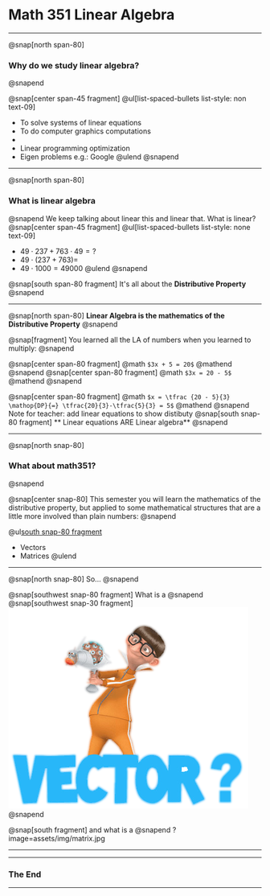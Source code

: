 # **Math 351 Linear Algebra**
---
@snap[north span-80]
### Why do we study linear algebra?
@snapend

@snap[center span-45 fragment]
@ul[list-spaced-bullets list-style: non text-09]
- To solve systems of linear equations
- To do computer graphics computations
- 
- Linear programming optimization
- Eigen problems e.g.: Google
@ulend @snapend

---

@snap[north span-80]
### What is linear algebra
@snapend
We keep talking about linear this and linear that. What is linear?
@snap[center span-45 fragment]
@ul[list-spaced-bullets list-style: none text-09]
- $49 \cdot 237 + 763 \cdot 49 = ?$
- $49 \cdot \big( 237+763 \big) =$
- $49 \cdot 1000 = 49000$
@ulend @snapend

@snap[south span-80 fragment]
It's all about the **Distributive Property**
@snapend

---

@snap[north span-80]
**Linear Algebra is the mathematics of the Distributive Property**
@snapend

@snap[fragment]
You learned all the LA of numbers when you learned to multiply:
@snapend

@snap[center span-80 fragment]
@math
`$3x + 5 = 20$`
@mathend
@snapend
@snap[center span-80 fragment]
@math
`$3x = 20 - 5$`
@mathend
@snapend

@snap[center span-80 fragment]
@math
`$x = \tfrac {20 - 5}{3} \mathop{DP}{=} \tfrac{20}{3}-\tfrac{5}{3} = 5$`
@mathend
@snapend
Note for teacher: add linear equations to show distibuty
@snap[south snap-80 fragment]
** Linear equations ARE Linear algebra**
@snapend

---

@snap[north snap-80]
### What about math351?
@snapend

@snap[center snap-80]
This semester you will learn the mathematics of the distributive property, but applied to some mathematical structures that are a little more involved than plain numbers:
@snapend

@ul[south snap-80 fragment](false)
- Vectors
- Matrices
@ulend

---

@snap[north snap-80]
So...
@snapend

@snap[southwest snap-80 fragment]
What is a
@snapend
@snap[southwest snap-30 fragment]
![](assets/img/vector.png)
@snapend

@snap[south fragment]
and what is a
@snapend
?image=assets/img/matrix.jpg

---



---
### The End

---

